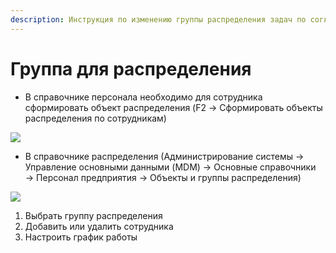 ```yaml
---
description: Инструкция по изменению группы распределения задач по согласованию договоров
---
```


# Группа для распределения

* В справочнике персонала необходимо для сотрудника сформировать объект распределения (F2 -> Сформировать объекты распределения по сотрудникам)

![](<../../../../.gitbook/assets/image (31).png>)

* В справочнике распределения (Администрирование системы → Управление основными данными (MDM) → Основные справочники → Персонал предприятия → Объекты и группы распределения)

![](<../../../../.gitbook/assets/image (535).png>)

1. Выбрать группу распределения
2. Добавить или удалить сотрудника
3. Настроить график работы

